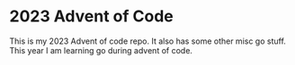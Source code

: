 # 2023 Advent of Code

This is my 2023 Advent of code repo. It also has some other misc go stuff. This year I am learning go during advent of code.
